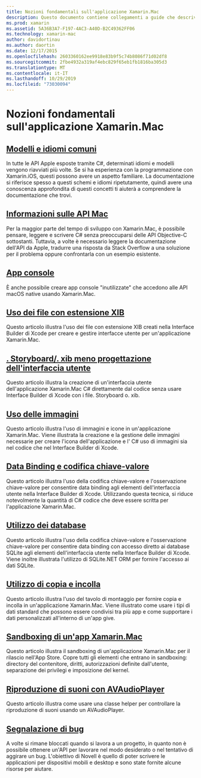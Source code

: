 ```yaml
---
title: Nozioni fondamentali sull'applicazione Xamarin.Mac
description: Questo documento contiene collegamenti a guide che descrivono i diversi concetti necessari per lo sviluppo di applicazioni Xamarin.Mac.
ms.prod: xamarin
ms.assetid: 5A36B3A7-F197-4AC3-A40D-B2C49362FF06
ms.technology: xamarin-mac
author: davidortinau
ms.author: daortin
ms.date: 12/17/2015
ms.openlocfilehash: 2603360162ee9918e83b9f5c74b8086f71d02df8
ms.sourcegitcommit: 2fbe4932a319af4ebc829f65eb1fb1816ba305d3
ms.translationtype: MT
ms.contentlocale: it-IT
ms.lasthandoff: 10/29/2019
ms.locfileid: "73030094"
---
```

# <a name="xamarinmac-application-fundamentals"></a>Nozioni fondamentali sull'applicazione Xamarin.Mac

## <a name="common-patterns-and-idiomsmacapp-fundamentalspatternsmd"></a>[Modelli e idiomi comuni](~/mac/app-fundamentals/patterns.md)

In tutte le API Apple esposte tramite C#, determinati idiomi e modelli vengono riavviati più volte. Se si ha esperienza con la programmazione con Xamarin.iOS, questi possono avere un aspetto familiare. La documentazione si riferisce spesso a questi schemi e idiomi ripetutamente, quindi avere una conoscenza approfondita di questi concetti ti aiuterà a comprendere la documentazione che trovi.

## <a name="understanding-mac-apismacapp-fundamentalsmac-apismd"></a>[Informazioni sulle API Mac](~/mac/app-fundamentals/mac-apis.md)

Per la maggior parte del tempo di sviluppo con Xamarin.Mac, è possibile pensare, leggere e scrivere C# senza preoccuparsi delle API Objective-C sottostanti. Tuttavia, a volte è necessario leggere la documentazione dell'API da Apple, tradurre una risposta da Stack Overflow a una soluzione per il problema oppure confrontarla con un esempio esistente.

## <a name="console-appsmacapp-fundamentalsconsolemd"></a>[App console](~/mac/app-fundamentals/console.md)

È anche possibile creare app console "inutilizzate" che accedono alle API macOS native usando Xamarin.Mac.

## <a name="working-with-xib-filesmacapp-fundamentalsxibmd"></a>[Uso dei file con estensione XIB](~/mac/app-fundamentals/xib.md)

Questo articolo illustra l'uso dei file con estensione XIB creati nella Interface Builder di Xcode per creare e gestire interfacce utente per un'applicazione Xamarin.Mac.

## <a name="storyboardxib-less-user-interface-designmacapp-fundamentalsxibless-uimd"></a>[. Storyboard/. xib meno progettazione dell'interfaccia utente](~/mac/app-fundamentals/xibless-ui.md)

Questo articolo illustra la creazione di un'interfaccia utente dell'applicazione Xamarin.Mac C# direttamente dal codice senza usare Interface Builder di Xcode con i file. Storyboard o. xib.

## <a name="working-with-imagesmacapp-fundamentalsimagemd"></a>[Uso delle immagini](~/mac/app-fundamentals/image.md)

Questo articolo illustra l'uso di immagini e icone in un'applicazione Xamarin.Mac. Viene illustrata la creazione e la gestione delle immagini necessarie per creare l'icona dell'applicazione e l' C# uso di immagini sia nel codice che nel Interface Builder di Xcode.

## <a name="data-binding-and-key-value-codingmacapp-fundamentalsdatabindingmd"></a>[Data Binding e codifica chiave-valore](~/mac/app-fundamentals/databinding.md)

Questo articolo illustra l'uso della codifica chiave-valore e l'osservazione chiave-valore per consentire data binding agli elementi dell'interfaccia utente nella Interface Builder di Xcode. Utilizzando questa tecnica, si riduce notevolmente la quantità di C# codice che deve essere scritta per l'applicazione Xamarin.Mac. 

## <a name="working-with-databasesmacapp-fundamentalsdatabasesmd"></a>[Utilizzo dei database](~/mac/app-fundamentals/databases.md)

Questo articolo illustra l'uso della codifica chiave-valore e l'osservazione chiave-valore per consentire data binding con accesso diretto ai database SQLite agli elementi dell'interfaccia utente nella Interface Builder di Xcode. Viene inoltre illustrata l'utilizzo di SQLite.NET ORM per fornire l'accesso ai dati SQLite.

## <a name="working-with-copy-and-pastemacapp-fundamentalscopy-pastemd"></a>[Utilizzo di copia e incolla](~/mac/app-fundamentals/copy-paste.md)

Questo articolo illustra l'uso del tavolo di montaggio per fornire copia e incolla in un'applicazione Xamarin.Mac. Viene illustrato come usare i tipi di dati standard che possono essere condivisi tra più app e come supportare i dati personalizzati all'interno di un'app give.

## <a name="sandboxing-a-xamarinmac-appmacapp-fundamentalssandboxingmd"></a>[Sandboxing di un'app Xamarin.Mac](~/mac/app-fundamentals/sandboxing.md)

Questo articolo illustra il sandboxing di un'applicazione Xamarin.Mac per il rilascio nell'App Store. Copre tutti gli elementi che entrano in sandboxing: directory del contenitore, diritti, autorizzazioni definite dall'utente, separazione dei privilegi e imposizione del kernel.

## <a name="playing-sound-with-avaudioplayermacapp-fundamentalssoundsmd"></a>[Riproduzione di suoni con AVAudioPlayer](~/mac/app-fundamentals/sounds.md)

Questo articolo illustra come usare una classe helper per controllare la riproduzione di suoni usando un AVAudioPlayer.

## <a name="reporting-bugsmacapp-fundamentalstroubleshootingmd"></a>[Segnalazione di bug](~/mac/app-fundamentals/troubleshooting.md)

A volte si rimane bloccati quando si lavora a un progetto, in quanto non è possibile ottenere un'API per lavorare nel modo desiderato o nel tentativo di aggirare un bug. L'obiettivo di Novell è quello di poter scrivere le applicazioni per dispositivi mobili e desktop e sono state fornite alcune risorse per aiutare.
